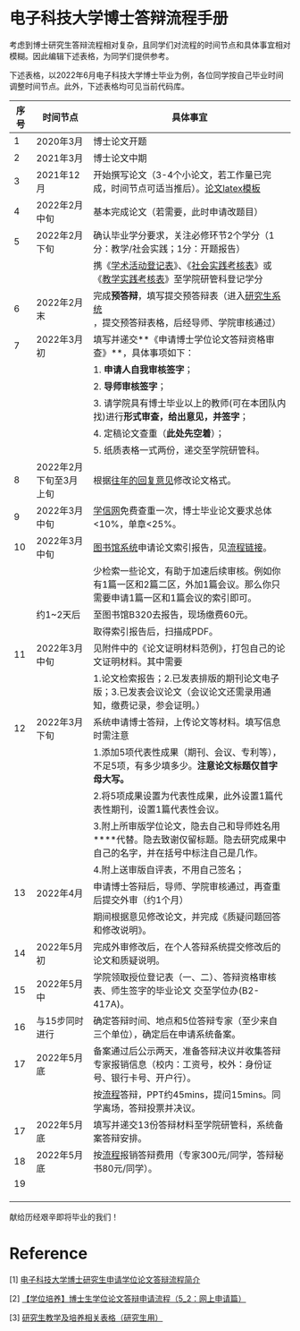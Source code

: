 # 电子科技大学博士答辩流程手册

考虑到博士研究生答辩流程相对复杂，且同学们对流程的时间节点和具体事宜相对模糊。因此编辑下述表格，为同学们提供参考。

下述表格，以2022年6月电子科技大学博士毕业为例，各位同学按自己毕业时间调整时间节点。此外，下述表格均可见当前代码库。

| 序号 | 时间节点               | 具体事宜                                                     |
| ---- | ---------------------- | ------------------------------------------------------------ |
| 1    | 2020年3月              | 博士论文开题                                                 |
| 2    | 2021年3月              | 博士论文中期                                                 |
| 3    | 2021年12月             | 开始撰写论文（3-4个小论文，若工作量已完成，时间节点可适当推后）。[论文latex模板](https://www.overleaf.com/latex/templates/uestc-thesis-template/nwpkhtrtjhrg) |
| 4    | 2022年2月中旬          | 基本完成论文（若需要，此时申请改题目）                       |
| 5    | 2022年2月下旬          | 确认毕业学分要求，关注必修环节2个学分（1分：教学/社会实践；1分：开题报告） |
|      |                        | 携《[学术活动登记表](电子科技大学研究生学术活动登记表.doc)》、《[社会实践考核表](电子科技大学研究生社会实践考核表.doc)》或《[教学实践考核表](电子科技大学研究生教学实践考核表.doc)》至学院研管科登记学分 |
| 6    | 2022年2月末            | 完成**预答辩**，填写提交预答辩表（进入[研究生系统](https://yjsjy.uestc.edu.cn/pyxx/home/index)，提交预答辩表格，后经导师、学院审核通过） |
| 7    | 2022年3月初            | 填写并递交**《申请博士学位论文答辩资格审查》**，具体事项如下： |
|      |                        | 1. **申请人自我审核签字**；                                  |
|      |                        | 2. **导师审核签字**；                                        |
|      |                        | 3. 请学院具有博士毕业以上的教师(可在本团队内找)进行**形式审查，给出意见，并签字**； |
|      |                        | 4. 定稿论文查重（**此处先空着**）；                          |
|      |                        | 5. 纸质表格一式两份，递交至学院研管科。                      |
| 8    | 2022年2月下旬至3月上旬 | 根据[往年的回复意见](./往年毕业论文修改意见.pdf)修改论文格式。 |
| 9    | 2022年3月中旬          | [学信网](https://chsi.wanfangtech.net/check/order)免费查重一次，博士毕业论文要求总体<10%，单章<25%。 |
| 10   | 2022年3月中旬          | [图书馆系统](https://www.lib.uestc.edu.cn/)申请论文索引报告，见[流程链接](论文索引申请/论文索引报告流程.md)。 |
|      |                        | 少检索一些论文，有助于加速后续审核。例如你有1篇一区和2篇二区，外加1篇会议。那么你只需要申请1篇一区和1篇会议的索引即可。 |
|      | 约1~2天后              | 至图书馆B320去报告，现场缴费60元。                           |
|      |                        | 取得索引报告后，扫描成PDF。                                  |
| 11   | 2022年3月中旬          | 见附件中的《论文证明材料范例》，打包自己的论文证明材料。其中需要 |
|      |                        | 1.论文检索报告；2.已发表排版的期刊论文电子版；3.已发表会议论文（会议论文还需录用通知，缴费记录，参会证明。） |
| 12   | 2022年3月下旬          | 系统申请博士答辩，上传论文等材料。填写信息时需注意             |
|      |                        | 1.添加5项代表性成果（期刊、会议、专利等），不足5项，有多少填多少。**注意论文标题仅首字母大写。** |
|      |                        | 2.将5项成果设置为代表性成果，此外设置1篇代表性期刊，设置1篇代表性会议。 |
|      |                        | 3.附上所审版学位论文，隐去自己和导师姓名用****代替。隐去致谢仅留标题。隐去研究成果中自己的名字，并在括号中标注自己是几作。 |
|      |                        | 4.附上送审版自评表，不用自己签名；                           |
| 13   | 2022年4月              | 申请博士答辩后，导师、学院审核通过，再查重后提交外审（约1个月） |
|      |                        | 期间根据意见修改论文，并完成《质疑问题回答和修改说明》。       |
| 14   | 2022年5月初            | 完成外审修改后，在个人答辩系统提交修改后的论文和质疑说明。      |
| 15   | 2022年5月中            | 学院领取授位登记表（一、二）、答辩资格审核表、师生签字的毕业论文 交至学位办(B2-417A)。|
| 16   | 与15步同时进行          | 确定答辩时间、地点和5位答辩专家（至少来自三个单位），确定后在申请系统备案。|
| 17   | 2022年5月底             | 备案通过后公示两天，准备答辩决议并收集答辩专家报销信息（校内：工资号，校外：身份证号、银行卡号、开户行）。|
|      |                        | 按[流程](https://gr.uestc.edu.cn/xuewei/96/7156)答辩，PPT约45mins，提问15mins。同学离场，答辩投票并决议。   |
| 17   | 2022年5月底             | 填写并递交13份答辩材料至学院研管科，系统备案答辩安排。         |
| 18   | 2022年5月底             | 按[流程](https://gr.uestc.edu.cn/tongzhi/129/4295#fee)报销答辩费用（专家300元/同学，答辩秘书80元/同学）。 |
| 19   |                        |                                     |
|      |                        |     |
|      |                        |     |
|      |                        |     |

献给历经艰辛即将毕业的我们！

# Reference

[1] [电子科技大学博士研究生申请学位论文答辩流程简介](https://gr.uestc.edu.cn/tongzhi/129/3986#procedure)

[2] [【学位培养】博士生学位论文答辩申请流程（5_2：网上申请篇）](http://www-scse-uestc-edu-cn-s.vpn.uestc.edu.cn:8118/info/1042/6119.htm)

[3] [研究生教学及培养相关表格（研究生用）](http://gr-uestc-edu-cn-s.vpn.uestc.edu.cn:8118/xiazai/110/7818)

